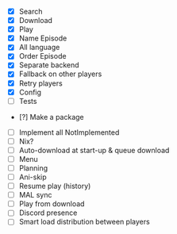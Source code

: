 - [X] Search
- [X] Download
- [X] Play
- [X] Name Episode
- [X] All language
- [X] Order Episode
- [X] Separate backend
- [X] Fallback on other players
- [X] Retry players
- [X] Config
- [ ] Tests
- [?] Make a package
- [ ] Implement all NotImplemented
- [ ] Nix?
- [ ] Auto-download at start-up & queue download
- [ ] Menu
- [ ] Planning
- [ ] Ani-skip
- [ ] Resume play (history)
- [ ] MAL sync
- [ ] Play from download
- [ ] Discord presence
- [ ] Smart load distribution between players

